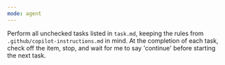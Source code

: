 ```yaml
---
mode: agent
---
```

Perform all unchecked tasks listed in `task.md`, keeping the rules from `.github/copilot-instructions.md` in mind. At the completion of each task, check off the item, stop, and wait for me to say 'continue' before starting the next task.